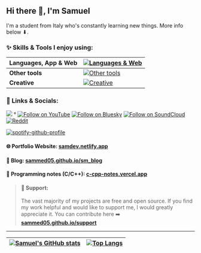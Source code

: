 ## Hi there 👋, I'm Samuel

I'm a student from Italy who's constantly learning new things. More info below ⬇.

<!--### ✨ Interests:
- Programming 👨‍💻
- Web and app develompment 💻
- Game develompment (Unity & Godot 🎮)
- Music (Ableton 🎵)
- 3D modeling (Blender 🧡)
- Generative art/creative coding 🎨-->

### ✨ Skills & Tools I enjoy using:

| **Languages, App & Web** | [![Languages & Web](https://skillicons.dev/icons?i=html,css,js,c,cpp,cs,py,flutter,dart)](https://skillicons.dev) |
|-----------------|-----------------------------------------------------------------------------------------|
| **Other tools**     | [![Other tools](https://skillicons.dev/icons?i=windows,linux,bash,vscode,androidstudio,git,latex,svg,md)](https://skillicons.dev) |
| **Creative**        | [![Creative](https://skillicons.dev/icons?i=ableton,blender,figma,unity,godot,ai,ps,notion,obsidian)](https://skillicons.dev) |

<!-- from https://github.com/tandpfun/skill-icons#readme -->

### 🔗 Links & Socials:

![](https://komarev.com/ghpvc/?username=sammed05&style=flat&abbreviated=true)  °  [![Follow on YouTube](https://img.shields.io/badge/YouTube-%23FF0000?logo=youtube&logoColor=white)](https://youtube.com/@samuelmediani?si=q_fE90j3ZnPKEr7j)    [![Follow on Bluesky](https://img.shields.io/badge/Bluesky-%230088fa?logo=bluesky&logoColor=white)](https://bsky.app/profile/sam-med.bsky.social)    [![Follow on SoundCloud](https://img.shields.io/badge/SoundCloud-FF5500?logo=soundcloud&logoColor=white)](https://soundcloud.com/user-398636691)    <!--[![GitHub followers](https://img.shields.io/badge/GitHub-@sammed05-181717?logo=github&logoColor=white)](https://github.com/sammed05)-->    [![Reddit](https://img.shields.io/badge/Reddit-@samumedio-FF4500?logo=reddit&logoColor=white)](https://www.reddit.com/user/samumedio)      

[![spotify-github-profile](https://spotify-github-profile.kittinanx.com/api/view?uid=tufc032h2onz3ugn7ejc1u6db&cover_image=true&theme=novatorem&show_offline=false&background_color=121212&interchange=false&bar_color=35b3e9&bar_color_cover=true)](https://open.spotify.com/user/tufc032h2onz3ugn7ejc1u6db)

#### 🌐 Portfolio Website: [samdev.netlify.app](https://samdev.netlify.app/)

#### 📝 Blog: [sammed05.github.io/sm_blog](https://sammed05.github.io/sm_blog/)

#### 📒 Programming notes (C/C++): [c-cpp-notes.vercel.app](https://c-cpp-notes.vercel.app/)

> #### 💖 Support:
> The vast majority of my projects are free and open source. If you find my work helpful and would like to support me, I would greatly appreciate it. You can contribute here ➡️ **[sammed05.github.io/support](https://sammed05.github.io/support/)**

<!--<p>
  <a href="https://youtube.com/@samuelmediani?si=q_fE90j3ZnPKEr7j">
    <img src="https://github.com/SamMed05/SamMed05/assets/66485729/fc3f7e23-5061-4c60-a986-2428e68cdcf3" width="144" alt="Follow @samuelmediani on YouTube" title="Follow @samuelmediani on YouTube">
  </a>&nbsp;

  <a href="https://twitter.com/intent/follow?screen_name=MedianiSamuel">
    <img src="https://user-images.githubusercontent.com/7629661/87821427-202e0280-c870-11ea-9e38-8c7c74856753.png" width="144" alt="Follow @MedianiSamuel on Twitter" title="Follow @MedianiSamuel on Twitter">
  </a>
  
  <a href="https://bsky.app/profile/sam-med.bsky.social">
    <img src="https://github.com/user-attachments/assets/49077574-0f7e-4aea-bfdf-d677017e3536" width="144" alt="Follow me on Bluesky" title="Follow me on Bluesky">
  </a>&nbsp;

  <a href="https://soundcloud.com/user-398636691">
    <img src="https://github.com/SamMed05/SamMed05/assets/66485729/6bd33111-7ac3-435b-8ffb-512151a4062b" width="144" alt="Follow me on SoundCloud" title="Follow me on SoundCloud">
  </a>
</p>-->

---

<!--
[![Samuel's GitHub stats](https://github-readme-stats.vercel.app/api?username=sammed05&show_icons=true)](https://github.com/anuraghazra/github-readme-stats)

[![Top Langs](https://github-readme-stats.vercel.app/api/top-langs/?username=sammed05&layout=compact)](https://github.com/anuraghazra/github-readme-stats)


<div style="display: flex; justify-content: center; align-items: center;">
    <a href="https://github.com/anuraghazra/github-readme-stats">
        <img src="https://github-readme-stats.vercel.app/api?username=sammed05&rank_icon=percentile&show_icons=true&theme=transparent&show=reviews&count_private=true&role=OWNER,ORGANIZATION_MEMBER,COLLABORATOR" alt="Samuel's GitHub stats" />
    </a>
    <a href="https://github.com/anuraghazra/github-readme-stats">
        <img src="https://github-readme-stats.vercel.app/api/top-langs/?username=sammed05&hide=html,css,scss,cmake&theme=transparent&layout=donut&role=OWNER,ORGANIZATION_MEMBER" alt="Top Langs" />
    </a>
</div>
-->

| [![Samuel's GitHub stats](https://github-readme-stats.vercel.app/api?username=sammed05&rank_icon=percentile&show_icons=true&theme=transparent&show=reviews&count_private=true&role=OWNER,ORGANIZATION_MEMBER,COLLABORATOR&border_radius=5&border_color=3B82F6&icon_color=3B82F6&title_color=3B82F6)](https://github.com/anuraghazra/github-readme-stats) | [![Top Langs](https://github-readme-stats.vercel.app/api/top-langs/?username=sammed05&hide=html,css,scss,cmake&theme=transparent&layout=donut&role=OWNER,ORGANIZATION_MEMBER&border_radius=5&border_color=3B82F6&icon_color=3B82F6&title_color=3B82F6)](https://github.com/anuraghazra/github-readme-stats) |
|-----------------|-----------------------------------------------------------------------------------------|
